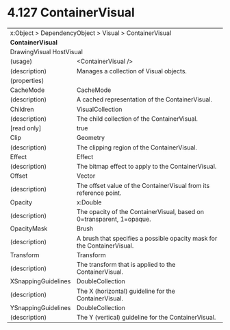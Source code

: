 <html dir="LTR" xmlns:mshelp="http://msdn.microsoft.com/mshelp" xmlns:ddue="http://ddue.schemas.microsoft.com/authoring/2003/5" xmlns:xlink="http://www.w3.org/1999/xlink" xmlns:tool="http://www.microsoft.com/tooltip">

<body>
 <input type="hidden" id="userDataCache" class="userDataStyle">
 <input type="hidden" id="hiddenScrollOffset">
 <img id="dropDownImage" style="display:none; height:0; width:0;" src="../local/drpdown.gif">
 <img id="dropDownHoverImage" style="display:none; height:0; width:0;" src="../local/drpdown_orange.gif">
 <img id="collapseImage" style="display:none; height:0; width:0;" src="../local/collapse.gif">
 <img id="expandImage" style="display:none; height:0; width:0;" src="../local/exp.gif">
 <img id="collapseAllImage" style="display:none; height:0; width:0;" src="../local/collall.gif">
 <img id="expandAllImage" style="display:none; height:0; width:0;" src="../local/expall.gif">
 <img id="copyImage" style="display:none; height:0; width:0;" src="../local/copycode.gif">
 <img id="copyHoverImage" style="display:none; height:0; width:0;" src="../local/copycodeHighlight.gif">
 <div id="header"><h1 class="heading">4.127 ContainerVisual</h1></div>

 <div id="mainSection">
 <div id="mainBody">
 <div id="allHistory" class="saveHistory" onsave="saveAll()" onload="loadAll()"></div>
 <p xmlns:wsd="http://wsdev.schemas.microsoft.com/authoring/2008/2" xmlns:msxsl="urn:schemas-microsoft-com:xslt" xmlns:script="urn:script" xmlns:build="urn:build">
 </p>
 <div id="sectionSection0" class="section" name="collapseableSection">
 <content xmlns="http://ddue.schemas.microsoft.com/authoring/2003/5" xmlns:wsd="http://wsdev.schemas.microsoft.com/authoring/2008/2" xmlns:msxsl="urn:schemas-microsoft-com:xslt" xmlns:script="urn:script" xmlns:build="urn:build">
 </content>
 </div>
 <div id="sectionSection1" class="section" name="collapseableSection">
 <content xmlns="http://ddue.schemas.microsoft.com/authoring/2003/5" xmlns:wsd="http://wsdev.schemas.microsoft.com/authoring/2008/2" xmlns:msxsl="urn:schemas-microsoft-com:xslt" xmlns:script="urn:script" xmlns:build="urn:build">
 <table class="ProtocolAuthoredTable" xmlns="">
 <tr><td colspan="2">
<mshelp:link keywords="86913f34-aa06-4c94-9f09-83936a822fd8" tabindex="0">x:Object</mshelp:link> &gt; <mshelp:link keywords="22a604a1-b593-4464-91e4-488285506428" tabindex="0">DependencyObject</mshelp:link> &gt; <mshelp:link keywords="d3c6fb79-d082-4257-aa16-84c18cbf6051" tabindex="0">Visual</mshelp:link> &gt; <mshelp:link keywords="5a6d32e8-0d90-46d7-ba0b-671b74360556" tabindex="0">ContainerVisual</mshelp:link> </td>
 </tr>
 <tr><td colspan="2">
 <b>
ContainerVisual </b>
 </td>
 </tr>
 <tr><td colspan="2">
<mshelp:link keywords="6640c68e-e3a3-4d6c-b78d-a2feb47fd440" tabindex="0">DrawingVisual</mshelp:link> <mshelp:link keywords="401161bd-ef46-4f13-98b6-85c9ae3e029e" tabindex="0">HostVisual</mshelp:link> </td>
 </tr>
 <tr><td><div class="indent0">(usage)</div></td>
 <td>&lt;ContainerVisual /&gt; </td>
 </tr>
 <tr><td><div class="indent0">(description)</div></td>
 <td>Manages a collection of Visual objects. </td>
 </tr>
 <tr><td><div class="indent0">(properties)</div></td>
 <td> </td>
 </tr>
 <tr><td><div class="indent2">CacheMode</div></td>
 <td><mshelp:link keywords="3bfe011a-4135-4fa4-a936-5b955de94078" tabindex="0">CacheMode</mshelp:link> </td>
 </tr>
 <tr><td><div class="indent4">(description)</div></td>
 <td>A cached representation of the ContainerVisual. </td>
 </tr>
 <tr><td><div class="indent2">Children</div></td>
 <td><mshelp:link keywords="6019a331-d4ca-4ae1-963e-d6563cae7e36" tabindex="0">VisualCollection</mshelp:link> </td>
 </tr>
 <tr><td><div class="indent4">(description)</div></td>
 <td>The child collection of the ContainerVisual. </td>
 </tr>
 <tr><td><div class="indent4">[read only]</div></td>
 <td>true </td>
 </tr>
 <tr><td><div class="indent2">Clip</div></td>
 <td><mshelp:link keywords="79cc5c62-c476-4ca3-8778-6fd5e0d5fb75" tabindex="0">Geometry</mshelp:link> </td>
 </tr>
 <tr><td><div class="indent4">(description)</div></td>
 <td>The clipping region of the ContainerVisual. </td>
 </tr>
 <tr><td><div class="indent2">Effect</div></td>
 <td><mshelp:link keywords="26e2ecde-7854-4aaa-98bc-d64c6ce5adcf" tabindex="0">Effect</mshelp:link> </td>
 </tr>
 <tr><td><div class="indent4">(description)</div></td>
 <td>The bitmap effect to apply to the ContainerVisual. </td>
 </tr>
 <tr><td><div class="indent2">Offset</div></td>
 <td><mshelp:link keywords="88dcc56e-56ae-429b-af3f-d8e3baad2ece" tabindex="0">Vector</mshelp:link> </td>
 </tr>
 <tr><td><div class="indent4">(description)</div></td>
 <td>The offset value of the ContainerVisual from its reference point. </td>
 </tr>
 <tr><td><div class="indent2">Opacity</div></td>
 <td><mshelp:link keywords="be69ab46-8f20-4d22-b671-5be19c0f3fc7" tabindex="0">x:Double</mshelp:link> </td>
 </tr>
 <tr><td><div class="indent4">(description)</div></td>
 <td>The opacity of the ContainerVisual, based on 0=transparent, 1=opaque. </td>
 </tr>
 <tr><td><div class="indent2">OpacityMask</div></td>
 <td><mshelp:link keywords="ac82382e-77f7-491e-a223-c4613b694daa" tabindex="0">Brush</mshelp:link> </td>
 </tr>
 <tr><td><div class="indent4">(description)</div></td>
 <td>A brush that specifies a possible opacity mask for the ContainerVisual. </td>
 </tr>
 <tr><td><div class="indent2">Transform</div></td>
 <td><mshelp:link keywords="a7f902c7-1533-42ce-ba93-16e2d1cd9e10" tabindex="0">Transform</mshelp:link> </td>
 </tr>
 <tr><td><div class="indent4">(description)</div></td>
 <td>The transform that is applied to the ContainerVisual. </td>
 </tr>
 <tr><td><div class="indent2">XSnappingGuidelines</div></td>
 <td><mshelp:link keywords="ad584127-366c-40ba-ba78-09944e40fe5d" tabindex="0">DoubleCollection</mshelp:link> </td>
 </tr>
 <tr><td><div class="indent4">(description)</div></td>
 <td>The X (horizontal) guideline for the ContainerVisual. </td>
 </tr>
 <tr><td><div class="indent2">YSnappingGuidelines</div></td>
 <td><mshelp:link keywords="ad584127-366c-40ba-ba78-09944e40fe5d" tabindex="0">DoubleCollection</mshelp:link> </td>
 </tr>
 <tr><td><div class="indent4">(description)</div></td>
 <td>The Y (vertical) guideline for the ContainerVisual. </td>
 </tr>
</table>
 </content>
 </div>
 <!--[if gte IE 5]>
 <tool:tip element="languageFilterToolTip" avoidmouse="false"/>
 <![endif]-->
 </div>
 <a name="feedback"></a><span></span>
 </div>
</body></html>
